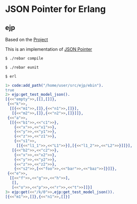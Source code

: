 # JSON Pointer for Erlang
## ejp

Based on the [Project](https://github.com/janl/erl-jsonpointer)

This is an implementation of [JSON Pointer](https://tools.ietf.org/html/rfc6901)

```bash
$ ./rebar compile
```

```bash
$ ./rebar eunit
```

```bash
$ erl
```

```erlang
1> code:add_path("/home/user/src/ejp/ebin").
true
2> ejp:get_test_model_json().
[{<<"empty">>,[[],[]]},
 {<<"k">>,
  [[{<<"m1">>,[]},{<<"n1">>,[]}],
   [{<<"m2">>,[]},{<<"n2">>,[]}]]},
 {<<"a">>,
  [[{<<"b1">>,<<"c1">>},
    {<<"x">>,<<"x1">>},
    {<<"y">>,<<"y1">>},
    {<<"z">>,<<"z1">>},
    {<<"s1">>,
     [[{<<"l1_1">>,<<"L1">>}],[{<<"l1_2">>,<<"L2">>}]]}],
   [{<<"b2">>,<<"c2">>},
    {<<"x">>,<<"x2">>},
    {<<"y">>,<<"y2">>},
    {<<"z">>,<<"z2">>},
    {<<"s2">>,[<<"foo">>,<<"bar">>,<<"baz">>]}]]},
 {<<"e">>,
  [[<<"f">>,<<"g">>,<<"h">>],
   [],
   [<<"o">>,<<"p">>,<<"r">>,<<"t">>]]}] 
3> ejp:get(<<"/k/0">>,ejp:get_test_model_json()).
[{<<"m1">>,[]},{<<"n1">>,[]}]
```
